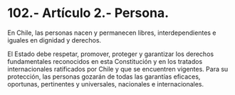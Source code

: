 # 102.- Artículo 2.- Persona.

En Chile, las personas nacen y permanecen libres, interdependientes e iguales en dignidad y derechos.&#x20;

El Estado debe respetar, promover, proteger y garantizar los derechos fundamentales reconocidos en esta Constitución y en los tratados internacionales ratificados por Chile y que se encuentren vigentes. Para su protección, las personas gozarán de todas las garantías eficaces, oportunas, pertinentes y universales, nacionales e internacionales.
